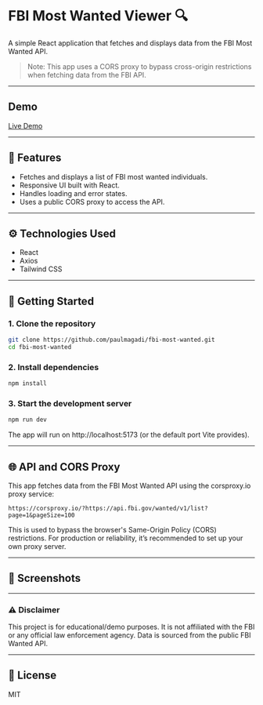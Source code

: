 # FBI Most Wanted Viewer 🔍

A simple React application that fetches and displays data from the FBI Most Wanted API.

> Note: This app uses a CORS proxy to bypass cross-origin restrictions when fetching data from the FBI API.

---

## Demo

[Live Demo](https://paulmagadi.github.io/fbi-most-wanted/)

---

## 🚀 Features

- Fetches and displays a list of FBI most wanted individuals.
- Responsive UI built with React.
- Handles loading and error states.
- Uses a public CORS proxy to access the API.

---

## ⚙️ Technologies Used

- React
- Axios
- Tailwind CSS

---

## 🔧 Getting Started

### 1. Clone the repository

```bash
git clone https://github.com/paulmagadi/fbi-most-wanted.git
cd fbi-most-wanted
```

### 2. Install dependencies

```bash
npm install
```

### 3. Start the development server

```bash
npm run dev
```

The app will run on http://localhost:5173 (or the default port Vite provides).

---

## 🌐 API and CORS Proxy
This app fetches data from the FBI Most Wanted API using the corsproxy.io proxy service:

`https://corsproxy.io/?https://api.fbi.gov/wanted/v1/list?page=1&pageSize=100`

This is used to bypass the browser's Same-Origin Policy (CORS) restrictions. For production or reliability, it’s recommended to set up your own proxy server.

---

## 📸 Screenshots

---

### ⚠️ Disclaimer
This project is for educational/demo purposes. It is not affiliated with the FBI or any official law enforcement agency. Data is sourced from the public FBI Wanted API.

---

## 📄 License
MIT